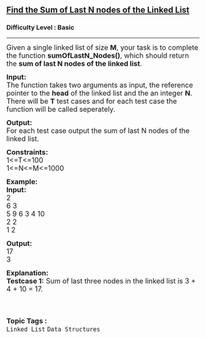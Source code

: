 <h2><a href="https://practice.geeksforgeeks.org/problems/find-the-sum-of-last-n-nodes-of-the-linked-list/1?page=1&difficulty[]=-1&category[]=Linked%20List&sortBy=submissions">Find the Sum of Last N nodes of the Linked List</a></h2><h3>Difficulty Level : Basic</h3><hr><div class="problems_problem_content__Xm_eO"><p><span style="font-size:18px">Given a single linked list of size <strong>M</strong>, your task is to complete the function&nbsp;<strong>sumOfLastN_Nodes()</strong>, which should return the <strong>sum of last N nodes of the linked list</strong>.</span></p>

<p><span style="font-size:18px"><strong>Input:</strong><br>
The function takes two arguments as input, the reference pointer to the <strong>head</strong> of the linked list and the an integer <strong>N</strong>.<br>
There will be <strong>T</strong> test cases and for each test case the function will be called seperately.</span></p>

<p><span style="font-size:18px"><strong>Output:</strong><br>
For each test case output the sum of last N nodes of the linked list.</span></p>

<p><span style="font-size:18px"><strong>Constraints:</strong><br>
1&lt;=T&lt;=100<br>
1&lt;=N&lt;=M&lt;=1000</span></p>

<p><span style="font-size:18px"><strong>Example:<br>
Input:</strong><br>
2<br>
6 3<br>
5 9 6 3 4 10<br>
2 2<br>
1 2</span></p>

<p><span style="font-size:18px"><strong>Output:</strong><br>
17<br>
3</span></p>

<p><span style="font-size:18px"><strong>Explanation:<br>
Testcase 1:</strong> Sum of last three nodes in the linked list is 3 + 4 + 10 = 17.</span><br>
&nbsp;</p>
</div><br><p><span style=font-size:18px><strong>Topic Tags : </strong><br><code>Linked List</code>&nbsp;<code>Data Structures</code>&nbsp;